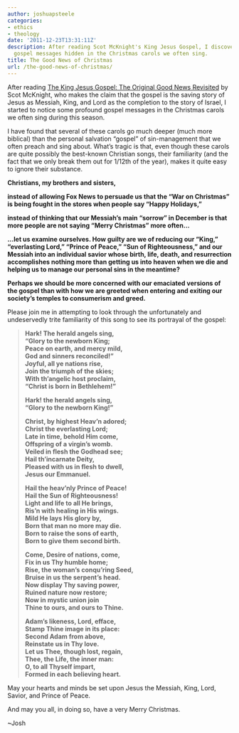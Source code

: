```yaml
---
author: joshuapsteele
categories:
- ethics
- theology
date: '2011-12-23T13:31:11Z'
description: After reading Scot McKnight's King Jesus Gospel, I discovered profound
  gospel messages hidden in the Christmas carols we often sing.
title: The Good News of Christmas
url: /the-good-news-of-christmas/
---
```


After reading [The King Jesus Gospel: The Original Good News Revisited](http://www.amazon.com/gp/product/031049298X/ref=as_li_ss_tl?ie=UTF8&tag=faithinirelan-20&linkCode=as2&camp=217145&creative=399373&creativeASIN=031049298X) by Scot McKnight, who makes the claim that the gospel is the saving story of Jesus as Messiah, King, and Lord as the completion to the story of Israel, I started to notice some profound gospel messages in the Christmas carols we often sing during this season.

I have found that several of these carols go much deeper (much more biblical) than the personal salvation “gospel” of sin-management that we often preach and sing about. What’s tragic is that, even though these carols are quite possibly the best-known Christian songs, their familiarity (and the fact that we only break them out for 1/12th of the year), makes it quite easy to ignore their substance.

**Christians, my brothers and sisters,**

**instead of allowing Fox News to persuade us that the “War on Christmas” is being fought in the stores when people say “Happy Holidays,”**

**instead of thinking that our Messiah’s main “sorrow” in December is that more people are not saying “Merry Christmas” more often…**

**…let us examine ourselves. How guilty are we of reducing our “King,” “everlasting Lord,” “Prince of Peace,” “Sun of Righteousness,” and our Messiah into an individual savior whose birth, life, death, and resurrection accomplishes nothing more than getting us into heaven when we die and helping us to manage our personal sins in the meantime?**

**Perhaps we should be more concerned with our emaciated versions of the gospel than with how we are greeted when entering and exiting our society’s temples to consumerism and greed.**

Please join me in attempting to look through the unfortunately and undeservedly trite familiarity of this song to see its portrayal of the gospel:

> **Hark! The herald angels sing,**  
> **“Glory to the newborn King;**  
> **Peace on earth, and mercy mild,**  
> **God and sinners reconciled!”**  
> **Joyful, all ye nations rise,**  
> **Join the triumph of the skies;**  
> **With th’angelic host proclaim,**  
> **“Christ is born in Bethlehem!”**
> 
> **Hark! the herald angels sing,**  
> **“Glory to the newborn King!”**
> 
> **Christ, by highest Heav’n adored;**  
> **Christ the everlasting Lord;**  
> **Late in time, behold Him come,**  
> **Offspring of a virgin’s womb.**  
> **Veiled in flesh the Godhead see;**  
> **Hail th’incarnate Deity,**  
> **Pleased with us in flesh to dwell,**  
> **Jesus our Emmanuel.**
> 
> **Hail the heav’nly Prince of Peace!**  
> **Hail the Sun of Righteousness!**  
> **Light and life to all He brings,**  
> **Ris’n with healing in His wings.**  
> **Mild He lays His glory by,**  
> **Born that man no more may die.**  
> **Born to raise the sons of earth,**  
> **Born to give them second birth.**
> 
> **Come, Desire of nations, come,**  
> **Fix in us Thy humble home;**  
> **Rise, the woman’s conqu’ring Seed,**  
> **Bruise in us the serpent’s head.**  
> **Now display Thy saving power,**  
> **Ruined nature now restore;**  
> **Now in mystic union join**  
> **Thine to ours, and ours to Thine.**
> 
> **Adam’s likeness, Lord, efface,**  
> **Stamp Thine image in its place:**  
> **Second Adam from above,**  
> **Reinstate us in Thy love.**  
> **Let us Thee, though lost, regain,**  
> **Thee, the Life, the inner man:**  
> **O, to all Thyself impart,**  
> **Formed in each believing heart.**

May your hearts and minds be set upon Jesus the Messiah, King, Lord, Savior, and Prince of Peace.

And may you all, in doing so, have a very Merry Christmas.

~Josh